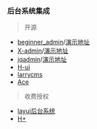 ### 后台系统集成

> 开源
- [beginner_admin](https://gitee.com/besteasyteam/beginner_admin)/[演示地址](http://m.zhengjinfan.cn/)
- [X-admin](https://gitee.com/daniuit/X-admin/tree/V1.0/)/[演示地址](http://x.xuebingsi.com/)
- [jqadmin](https://gitee.com/jqcool/jqadmin)/[演示地址](https://jqadmin.jqcool.net/)
- [H-ui](http://www.h-ui.net/H-ui.admin.shtml)
- [larrycms](https://github.com/larryqin/larrycms)
- [Ace](https://github.com/bopoda/ace)

> 收费授权
- [layui后台系统](http://yanshi.sucaihuo.com/modals/32/3252/demo/)
- [H+](http://www.zi-han.net)

